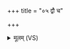 +++
title = "०५ द्वौ च"

+++
<details><summary>मूलम् (VS)</summary>

द्वौ च॑ ते विंश॒तिश्च॑ ते॒ रात्र्येका॑दशाव॒माः।  
तेभि॑र्नो अ॒द्य पा॒युभि॒र्नु पा॑हि दुहितर्दिवः ॥
</details>